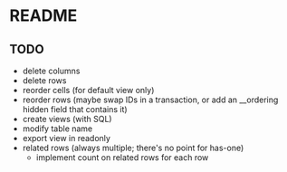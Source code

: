 # README

## TODO

* delete columns
* delete rows
* reorder cells (for default view only)
* reorder rows (maybe swap IDs in a transaction, or add an __ordering hidden field that contains it)
* create views (with SQL)
* modify table name
* export view in readonly
* related rows (always multiple; there's no point for has-one)
  * implement count on related rows for each row
